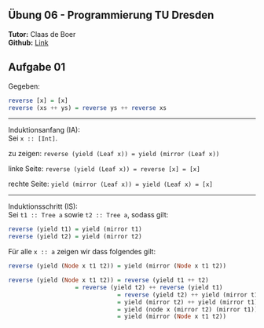 ## Übung 06 - Programmierung TU Dresden
**Tutor:** Claas de Boer  
**Github:** [Link](https://github.com/cdboer/programmierung-ss19)

## Aufgabe 01
Gegeben:
```haskell
reverse [x] = [x]
reverse (xs ++ ys) = reverse ys ++ reverse xs
```
--- 
Induktionsanfang (IA):  
Sei `x :: [Int]`.  

zu zeigen: `reverse (yield (Leaf x)) = yield (mirror (Leaf x))`  

linke Seite: `reverse (yield (Leaf x)) = reverse [x] = [x]`  

rechte Seite: `yield (mirror (Leaf x)) = yield (Leaf x) = [x]`  

--- 
Induktionsschritt (IS):  
Sei `t1 :: Tree a` sowie `t2 :: Tree a`, sodass gilt:  
```haskell
reverse (yield t1) = yield (mirror t1)
reverse (yield t2) = yield (mirror t2)
```

Für alle `x :: a` zeigen wir dass folgendes gilt:
```haskell
reverse (yield (Node x t1 t2)) = yield (mirror (Node x t1 t2))
``` 
```haskell
reverse (yield (Node x t1 t2)) = reverse (yield t1 ++ t2)
			       = reverse (yield t2) ++ reverse (yield t1)
                               = reverse (yield t2) ++ yield (mirror t1)
                               = yield (mirror t2) ++ yield (mirror t1)
                               = yield (node x (mirror t2) (mirror t1))
                               = yield (mirror (Node x t1 t2))
```
